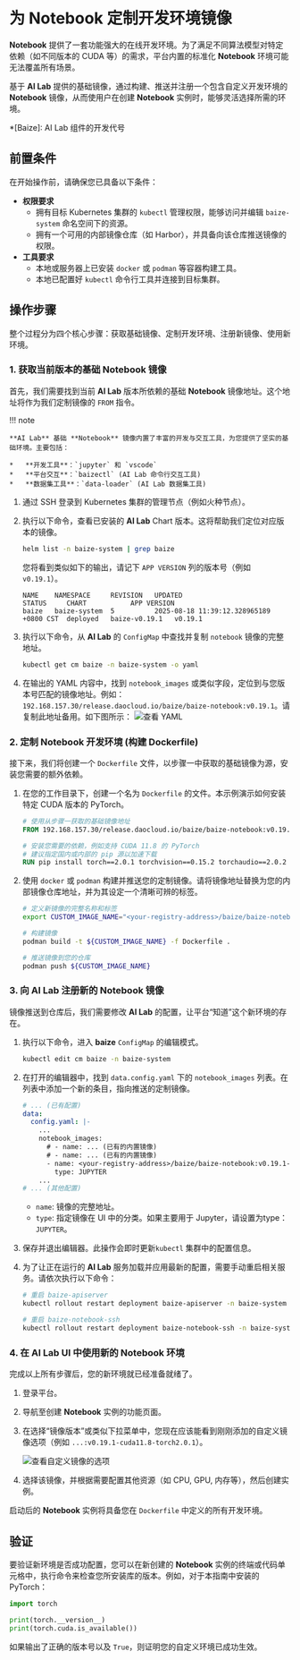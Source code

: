 # 为 Notebook 定制开发环境镜像

**Notebook** 提供了一套功能强大的在线开发环境。为了满足不同算法模型对特定依赖（如不同版本的 CUDA 等）的需求，平台内置的标准化 **Notebook** 环境可能无法覆盖所有场景。

基于 **AI Lab** 提供的基础镜像，通过构建、推送并注册一个包含自定义开发环境的 **Notebook** 镜像，从而使用户在创建 **Notebook** 实例时，能够灵活选择所需的环境。

*[Baize]: AI Lab 组件的开发代号

## 前置条件

在开始操作前，请确保您已具备以下条件：

*   **权限要求**
    *   拥有目标 Kubernetes 集群的 `kubectl` 管理权限，能够访问并编辑 `baize-system` 命名空间下的资源。
    *   拥有一个可用的内部镜像仓库（如 Harbor），并具备向该仓库推送镜像的权限。
*   **工具要求**
    *   本地或服务器上已安装 `docker` 或 `podman` 等容器构建工具。
    *   本地已配置好 `kubectl` 命令行工具并连接到目标集群。


## 操作步骤

整个过程分为四个核心步骤：获取基础镜像、定制开发环境、注册新镜像、使用新环境。

### 1. 获取当前版本的基础 Notebook 镜像

首先，我们需要找到当前 **AI Lab** 版本所依赖的基础 **Notebook** 镜像地址。这个地址将作为我们定制镜像的 `FROM` 指令。

!!! note

    **AI Lab** 基础 **Notebook** 镜像内置了丰富的开发与交互工具，为您提供了坚实的基础环境。主要包括：

    *   **开发工具**：`jupyter` 和 `vscode`
    *   **平台交互**：`baizectl` (AI Lab 命令行交互工具)
    *   **数据集工具**：`data-loader` (AI Lab 数据集工具)

1.  通过 SSH 登录到 Kubernetes 集群的管理节点（例如火种节点）。

2.  执行以下命令，查看已安装的 **AI Lab** Chart 版本。这将帮助我们定位对应版本的镜像。

    ```bash
    helm list -n baize-system | grep baize
    ```

    您将看到类似如下的输出，请记下 `APP VERSION` 列的版本号（例如 `v0.19.1`）。

    ```text
    NAME    NAMESPACE     REVISION   UPDATED                                  STATUS     CHART           APP VERSION
    baize   baize-system  5          2025-08-18 11:39:12.328965189 +0800 CST  deployed   baize-v0.19.1   v0.19.1
    ```

3.  执行以下命令，从 **AI Lab** 的 `ConfigMap` 中查找并复制 `notebook` 镜像的完整地址。

    ```bash
    kubectl get cm baize -n baize-system -o yaml
    ```

4.  在输出的 YAML 内容中，找到 `notebook_images` 或类似字段，定位到与您版本号匹配的镜像地址。例如：`192.168.157.30/release.daocloud.io/baize/baize-notebook:v0.19.1`。请复制此地址备用。如下图所示：
    ![查看 YAML](./images/custom-image-01.png)
   

### 2. 定制 Notebook 开发环境 (构建 Dockerfile)
接下来，我们将创建一个 `Dockerfile` 文件，以步骤一中获取的基础镜像为源，安装您需要的额外依赖。

1.  在您的工作目录下，创建一个名为 `Dockerfile` 的文件。本示例演示如何安装特定 CUDA 版本的 PyTorch。

    ```dockerfile
    # 使用从步骤一获取的基础镜像地址
    FROM 192.168.157.30/release.daocloud.io/baize/baize-notebook:v0.19.1

    # 安装您需要的依赖，例如支持 CUDA 11.8 的 PyTorch
    # 建议指定国内或内部的 pip 源以加速下载
    RUN pip install torch==2.0.1 torchvision==0.15.2 torchaudio==2.0.2 --index-url https://download.pytorch.org/whl/cu118
    ```

2.  使用 `docker` 或 `podman` 构建并推送您的定制镜像。请将镜像地址替换为您的内部镜像仓库地址，并为其设定一个清晰可辨的标签。

    ```bash
    # 定义新镜像的完整名称和标签
    export CUSTOM_IMAGE_NAME="<your-registry-address>/baize/baize-notebook:v0.19.1-cuda11.8-torch2.0.1"

    # 构建镜像
    podman build -t ${CUSTOM_IMAGE_NAME} -f Dockerfile .

    # 推送镜像到您的仓库
    podman push ${CUSTOM_IMAGE_NAME}
    ```

### 3. 向 AI Lab 注册新的 Notebook 镜像

镜像推送到仓库后，我们需要修改 **AI Lab** 的配置，让平台“知道”这个新环境的存在。

1.  执行以下命令，进入 **baize** `ConfigMap` 的编辑模式。

    ```bash
    kubectl edit cm baize -n baize-system
    ```

2.  在打开的编辑器中，找到 `data.config.yaml` 下的 `notebook_images` 列表。在列表中添加一个新的条目，指向推送的定制镜像。

    ```yaml
    # ... (已有配置)
    data:
      config.yaml: |-
        ...
        notebook_images:
          # - name: ... (已有的内置镜像)
          # - name: ... (已有的内置镜像)
          - name: <your-registry-address>/baize/baize-notebook:v0.19.1-cuda11.8-torch2.0.1
            type: JUPYTER
        ...
    # ... (其他配置)
    ```

    *   `name`: 镜像的完整地址。
    *   `type`: 指定镜像在 UI 中的分类。如果主要用于 Jupyter，请设置为type： `JUPYTER`。


4.  保存并退出编辑器。此操作会即时更新`kubectl` 集群中的配置信息。

5.  为了让正在运行的 **AI Lab** 服务加载并应用最新的配置，需要手动重启相关服务。请依次执行以下命令：

    ```bash
    # 重启 baize-apiserver
    kubectl rollout restart deployment baize-apiserver -n baize-system

    # 重启 baize-notebook-ssh
    kubectl rollout restart deployment baize-notebook-ssh -n baize-system
    ```

### 4. 在 AI Lab UI 中使用新的 Notebook 环境

完成以上所有步骤后，您的新环境就已经准备就绪了。

1.  登录平台。
2.  导航至创建 **Notebook** 实例的功能页面。
3.  在选择“镜像版本”或类似下拉菜单中，您现在应该能看到刚刚添加的自定义镜像选项（例如 `...:v0.19.1-cuda11.8-torch2.0.1`）。

    ![查看自定义镜像的选项](./images/custom-image-02.png)

4.  选择该镜像，并根据需要配置其他资源（如 CPU, GPU, 内存等），然后创建实例。

启动后的 **Notebook** 实例将具备您在 `Dockerfile` 中定义的所有开发环境。


## 验证

要验证新环境是否成功配置，您可以在新创建的 **Notebook** 实例的终端或代码单元格中，执行命令来检查您所安装库的版本。例如，对于本指南中安装的 PyTorch：

```python
import torch

print(torch.__version__)
print(torch.cuda.is_available())
```

如果输出了正确的版本号以及 `True`，则证明您的自定义环境已成功生效。